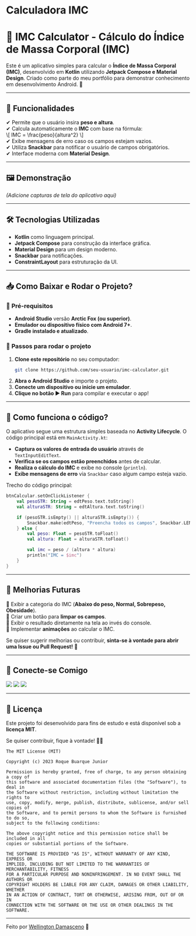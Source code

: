 # Calculadora IMC
# 📱 IMC Calculator - Cálculo do Índice de Massa Corporal (IMC)

Este é um aplicativo simples para calcular o **Índice de Massa Corporal (IMC)**, desenvolvido em **Kotlin** utilizando **Jetpack Compose e Material Design**. Criado como parte do meu portfólio para demonstrar conhecimento em desenvolvimento Android. 🚀

---

## 📌 Funcionalidades
✔ Permite que o usuário insira **peso e altura**.  
✔ Calcula automaticamente o **IMC** com base na fórmula:  
\\[ IMC = \frac{peso}{altura^2} \\]  
✔ Exibe mensagens de erro caso os campos estejam vazios.  
✔ Utiliza **Snackbar** para notificar o usuário de campos obrigatórios.  
✔ Interface moderna com **Material Design**.

---

## 🖼️ Demonstração

*(Adicione capturas de tela do aplicativo aqui)*

---

## 🛠️ Tecnologias Utilizadas

- **Kotlin** como linguagem principal.
- **Jetpack Compose** para construção da interface gráfica.
- **Material Design** para um design moderno.
- **Snackbar** para notificações.
- **ConstraintLayout** para estruturação da UI.

---

## 📥 Como Baixar e Rodar o Projeto?

### 📌 **Pré-requisitos**
- **Android Studio** versão **Arctic Fox (ou superior)**.
- **Emulador ou dispositivo físico com Android 7+**.
- **Gradle instalado e atualizado**.

### 🔽 **Passos para rodar o projeto**
1. **Clone este repositório** no seu computador:
   ```bash
   git clone https://github.com/seu-usuario/imc-calculator.git
   ```  
2. **Abra o Android Studio** e importe o projeto.
3. **Conecte um dispositivo ou inicie um emulador**.
4. **Clique no botão ▶️ Run** para compilar e executar o app!

---

## 📜 Como funciona o código?

O aplicativo segue uma estrutura simples baseada no **Activity Lifecycle**. O código principal está em `MainActivity.kt`:

- **Captura os valores de entrada do usuário** através de `TextInputEditText`.
- **Verifica se os campos estão preenchidos** antes de calcular.
- **Realiza o cálculo do IMC** e exibe no console (`println`).
- **Exibe mensagens de erro** via `Snackbar` caso algum campo esteja vazio.

Trecho do código principal:
```kotlin
btnCalcular.setOnClickListener {
    val pesoSTR: String = edtPeso.text.toString()
    val alturaSTR: String = edtAltura.text.toString()

    if (pesoSTR.isEmpty() || alturaSTR.isEmpty()) {
        Snackbar.make(edtPeso, "Preencha todos os campos", Snackbar.LENGTH_LONG).show()
    } else {
        val peso: Float = pesoSTR.toFloat()
        val altura: Float = alturaSTR.toFloat()

        val imc = peso / (altura * altura)
        println("IMC = $imc")
    }
}
```

---

## 🚀 Melhorias Futuras

🔹 Exibir a categoria do IMC (**Abaixo do peso, Normal, Sobrepeso, Obesidade**).  
🔹 Criar um botão para **limpar os campos**.  
🔹 Exibir o resultado diretamente na tela ao invés do console.  
🔹 Implementar **animações** ao calcular o IMC.

Se quiser sugerir melhorias ou contribuir, **sinta-se à vontade para abrir uma Issue ou Pull Request!** 🚀

---

## 🤝 Conecte-se Comigo

<a href="https://www.linkedin.com/in/wellington-furtado/"><img src="https://img.shields.io/badge/LinkedIn-0077B5?style=for-the-badge&logo=linkedin&logoColor=white"/></a>
<a href="mailto:wellfurtado@gmail.com"><img src="https://img.shields.io/badge/Gmail-D14836?style=for-the-badge&logo=gmail&logoColor=white"/></a>
<a href="https://github.com/wellfurtado"><img src="https://img.shields.io/badge/GitHub-000000?style=for-the-badge&logo=github&logoColor=white"/></a>

---

## 📜 Licença

Este projeto foi desenvolvido para fins de estudo e está disponível sob a **licença MIT**.

Se quiser contribuir, fique à vontade! 🚀✨

```
The MIT License (MIT)

Copyright (c) 2023 Roque Buarque Junior

Permission is hereby granted, free of charge, to any person obtaining a copy of
this software and associated documentation files (the "Software"), to deal in
the Software without restriction, including without limitation the rights to
use, copy, modify, merge, publish, distribute, sublicense, and/or sell copies of
the Software, and to permit persons to whom the Software is furnished to do so,
subject to the following conditions:

The above copyright notice and this permission notice shall be included in all
copies or substantial portions of the Software.

THE SOFTWARE IS PROVIDED "AS IS", WITHOUT WARRANTY OF ANY KIND, EXPRESS OR
IMPLIED, INCLUDING BUT NOT LIMITED TO THE WARRANTIES OF MERCHANTABILITY, FITNESS
FOR A PARTICULAR PURPOSE AND NONINFRINGEMENT. IN NO EVENT SHALL THE AUTHORS OR
COPYRIGHT HOLDERS BE LIABLE FOR ANY CLAIM, DAMAGES OR OTHER LIABILITY, WHETHER
IN AN ACTION OF CONTRACT, TORT OR OTHERWISE, ARISING FROM, OUT OF OR IN
CONNECTION WITH THE SOFTWARE OR THE USE OR OTHER DEALINGS IN THE SOFTWARE.
```
---

Feito por [Wellington Damasceno](https://github.com/wellfurtado) 🚀

